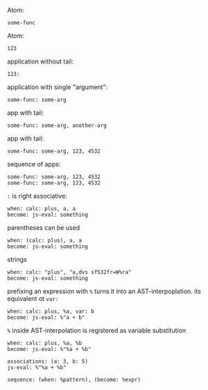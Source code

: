 Atom:

```oa
some-func
```

Atom:

```oa
123
```

application without tail:

```oa
123:
```

application with single "argument":

```oa
some-func: some-arg
```

app with tail:

```oa
some-func: some-arg, another-arg
```

app with tail:

```oa
some-func: some-arg, 123, 4532
```

sequence of apps:

```oa
some-func: some-arg, 123, 4532
some-func: some-arg, 123, 4532
```

`:` is right associative:

```oa
when: calc: plus, a, a
become: js-eval: something
```

parentheses can be used

```oa
when: (calc: plus), a, a
become: js-eval: something
```

strings

```oa
when: calc: "plus", "a,dvs sfS32fr=W%ra"
become: js-eval: something
```

prefixing an expression with `%` turns it into an AST-interpoplation. its equivalent ot `var: `

```oa
when: calc: plus, %a, var: b
become: js-eval: %"a + b"
```

`%` inside AST-interpolation is registered as variable substitution

```oa
when: calc: plus, %a, %b
become: js-eval: %"%a + %b"
```

```oa
associations: (a: 3, b: 5)
js-eval: %"%a + %b"
```

```oa
sequence: (when: %pattern), (become: %expr)
```